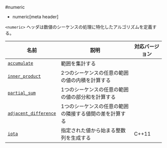#numeric
* numeric[meta header]

`<numeric>` ヘッダは数値のシーケンスの処理に特化したアルゴリズムを定義する。


| 名前 | 説明 | 対応バージョン |
|-----------------------------------------------|------------------------------------------------|-------|
| [`accumulate`](numeric/accumulate.md)       | 範囲を集計する | |
| [`inner_product`](numeric/inner_product.md) | 2つのシーケンスの任意の範囲の値の内積を計算する | |
| [`partial_sum`](numeric/partial_sum.md)     | 1つのシーケンスの任意の範囲の値の部分和を計算する  | |
| [`adjacent_difference`](numeric/adjacent_difference.md) | 1つのシーケンスの任意の範囲の隣接する値間の差を計算する | |
| [`iota`](numeric/iota.md)                   | 指定された値から始まる整数列を生成する | C++11 |

